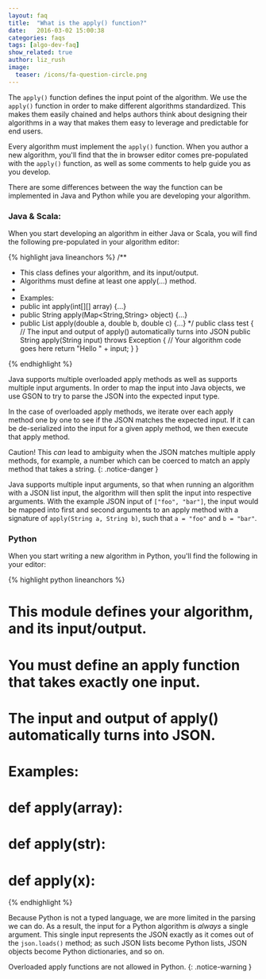 ```yaml
---
layout: faq
title:  "What is the apply() function?"
date:   2016-03-02 15:00:38
categories: faqs
tags: [algo-dev-faq]
show_related: true
author: liz_rush
image:
  teaser: /icons/fa-question-circle.png
---
```



The `apply()` function defines the input point of the algorithm. We use the `apply()` function in order to make different algorithms standardized. This makes them easily chained and helps authors think about designing their algorithms in a way that makes them easy to leverage and predictable for end users.

Every algorithm must implement the `apply()` function. When you author a new algorithm, you'll find that the in browser editor comes pre-populated with the `apply()` function, as well as some comments to help guide you as you develop.

There are some differences between the way the function can be implemented in Java and Python while you are developing your algorithm.

### Java & Scala:

When you start developing an algorithm in either Java or Scala, you will find the following pre-populated in your algorithm editor:

{% highlight java lineanchors %}
/**
 * This class defines your algorithm, and its input/output.
 * Algorithms must define at least one apply(...) method.
 *
 * Examples:
 *   public int apply(int[][] array) {...}
 *   public String apply(Map<String,String> object) {...}
 *   public List<Double> apply(double a, double b, double c) {...}
 */
public class test {
    // The input and output of apply() automatically turns into JSON
    public String apply(String input) throws Exception {
        // Your algorithm code goes here
        return "Hello " + input;
    }
}

{% endhighlight %}

Java supports multiple overloaded apply methods as well as supports multiple input arguments. In order to map the input into Java objects, we use GSON to try to parse the JSON into the expected input type.

In the case of overloaded apply methods, we iterate over each apply method one by one to see if the JSON matches the expected input. If it can be de-serialized into the input for a given apply method, we then execute that apply method.

Caution! This *can* lead to ambiguity when the JSON matches multiple apply methods, for example, a number which can be coerced to match an apply method that takes a string.
{: .notice-danger }

Java supports multiple input arguments, so that when running an algorithm with a JSON list input, the algorithm will then split the input into respective arguments. With the example JSON input of `["foo", "bar"]`, the input would be mapped into first and second arguments to an apply method with a signature of `apply(String a, String b)`, such that `a = "foo"` and `b = "bar"`.

### Python

When you start writing a new algorithm in Python, you'll find the following in your editor:

{% highlight python lineanchors %}
# This module defines your algorithm, and its input/output.
# You must define an apply function that takes exactly one input.
# The input and output of apply() automatically turns into JSON.
#
# Examples:
#   def apply(array):
#   def apply(str):
#   def apply(x):
{% endhighlight %}

Because Python is not a typed language, we are more limited in the parsing we can do. As a result, the input for a Python algorithm is *always* a single argument. This single input represents the JSON exactly as it comes out of the `json.loads()` method; as such JSON lists become Python lists, JSON objects become Python dictionaries, and so on.

Overloaded apply functions are not allowed in Python.
{: .notice-warning }
